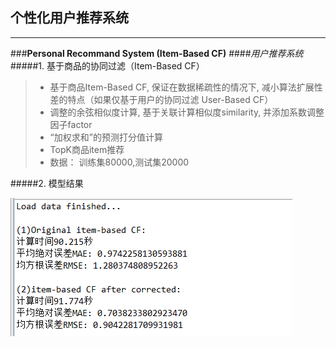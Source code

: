
## 个性化用户推荐系统

------

###**Personal Recommand System (Item-Based CF)**
####*用户推荐系统*
#####1. 基于商品的协同过滤（Item-Based CF）

> * 基于商品Item-Based CF, 保证在数据稀疏性的情况下, 减小算法扩展性差的特点（如果仅基于用户的协同过滤 User-Based CF）
> * 调整的余弦相似度计算, 基于关联计算相似度similarity, 并添加系数调整因子factor
> * “加权求和”的预测打分值计算
> * TopK商品item推荐
> * 数据： 训练集80000,测试集20000

#####2. 模型结果

![file-list](https://github.com/DianaCody/RecommandSystem/blob/master/RecomSystem/icon/result.PNG)
